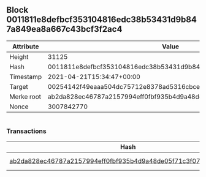 ## Block 0011811e8defbcf353104816edc38b53431d9b847a849ea8a667c43bcf3f2ac4

Attribute | Value
--- | ---
Height | 31125
Hash | 0011811e8defbcf353104816edc38b53431d9b847a849ea8a667c43bcf3f2ac4
Timestamp | 2021-04-21T15:34:47+00:00
Target | 00254142f49eaaa504dc75712e8378ad5316cbcead634704b3734b6271167cc4
Merke root | ab2da828ec46787a2157994eff0fbf935b4d9a48de05f71c3f079a94834d8a92
Nonce | 3007842770

```

```

### Transactions

Hash | Amount
--- | ---
[ab2da828ec46787a2157994eff0fbf935b4d9a48de05f71c3f079a94834d8a92](ab2da828ec46787a2157994eff0fbf935b4d9a48de05f71c3f079a94834d8a92.md) | 10.00000000 SKEPTI 
